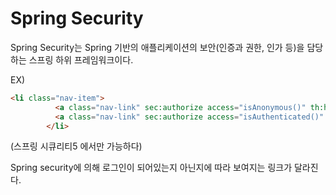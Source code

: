 # Spring Security

Spring Security는 Spring 기반의 애플리케이션의 보안(인증과 권한, 인가 등)을 담당하는 스프링 하위 프레임워크이다. 

EX)

``` html
<li class="nav-item">
          <a class="nav-link" sec:authorize access="isAnonymous()" th:href="@{/user/login}">로그인</a>
          <a class="nav-link" sec:authorize access="isAuthenticated()" th:href="@{/user/logout}">로그아웃</a>
        </li>
```
(스프링 시큐리티5 에서만 가능하다)

Spring security에 의해 로그인이 되어있는지 아닌지에 따라 보여지는 링크가 달라진다.

